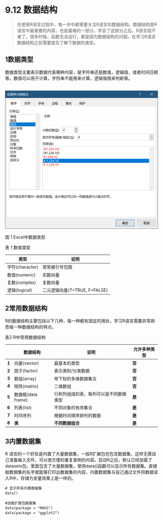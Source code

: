 # 9.12 数据结构

> 在使用R语言过程中，每一步中都需要关注R语言的数据结构。数据结构是R语言中最重要的内容，也是最难的一部分，学会了这部分之后，R语言就不难了。很多时候，函数无法运行，都是因为数据结构的问题。在学习R语言数据结构之前需要首先了解下数据的类型。

## 1数据类型

数据类型主要表示数据代表哪种内容，是字符串还是数值，逻辑值，或者时间日期等。数值可以用于计算，字符串不能用来计算，逻辑值用来判断等。

​           ![image-20240222113355004](./r12.assets/image-20240222113355004.png)                    

图 1 Excel中数据类型

 

表 1 数值类型

| **类型**        | **说明**                      |
| --------------- | ----------------------------- |
| 字符(charactor) | 常常被引号包围                |
| 数值(numeric)   | 实数向量                      |
| 复数(complex)   | 复数向量                      |
| 逻辑(logical)   | 二元逻辑向量(T=TRUE, F=FALSE) |

## 2常用数据结构

R的数据结构主要包括以下几种，每一种都有固定的用处，学习R语言需要非常熟悉每一种数据结构的特点。

表2 R中常用数据结构

|       | **数据结构**       | **说明**                               | **允许多种类型** |
| ----- | ------------------ | -------------------------------------- | ---------------- |
| **1** | 向量(vector)       | 最基本的类型                           | **否**           |
| **2** | 因子(factor)       | 表示类别/分类数据                      | **否**           |
| **3** | 数组(array)        | 带下标的多维数据集合                   | **否**           |
| **4** | 矩阵(matrix)       | 二维数组                               | **否**           |
| **5** | 数据框(data frame) | 行和列组成的表，每列可以是不同数据类型 | **是**           |
| **6** | 列表(list)         | 不同对象的有序集合                     | **是**           |
| **7** | 时间序列           | 根据时间顺序排列的数据                 | **是**           |
| **8** | **类**             | **不同数据组合**                       | **是**           |

## 3内置数据集

R 语言的一个好处是内置了大量数据集，一般R扩展包也包含数据集，这样无需自己准备输入文件，可以很方便的重复案例的内容。启动R之后，默认已经加载了datasets包，里面包含了大量数据集，使用data()函数可以显示所有数据集。直接敲数据集的名字就能够打印出数据集的内容，内置数据集与自己通过文件将数据读入R中，存储为变量效果上是一样的。

 

```
# 显示所有内置数据集 
data() 

#加载扩展包数据集 
data(package = "MASS")  
data(package = "ggplot2") 
```

